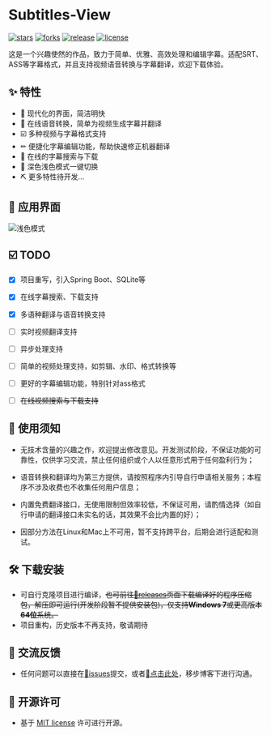 # Subtitles-View

[![stars](https://img.shields.io/github/stars/fordes123/Subtitles-View?color=%23e74c3c)]()
[![forks](https://img.shields.io/github/forks/fordes123/Subtitles-View?color=%232ecc71)]()
[![release](https://img.shields.io/github/v/release/fordes123/Subtitles-View.svg)](https://github.com/fordes123/Subtitles-View/releases) 
[![license](https://img.shields.io/github/license/fordes123/Subtitles-View?color=%239b59b6)](https://opensource.org/licenses/MIT)
&nbsp;

这是一个兴趣使然的作品，致力于简单、优雅、高效处理和编辑字幕。适配SRT、ASS等字幕格式，并且支持视频语音转换与字幕翻译，欢迎下载体验。


## ✨ 特性

- 🎁 现代化的界面，简洁明快
- 🦄 在线语音转换，简单为视频生成字幕并翻译
- ☑️ 多种视频与字幕格式支持
- ✏ 便捷化字幕编辑功能，帮助快速修正机器翻译
- 🎯 在线的字幕搜索与下载
- 🎈 深色浅色模式一键切换
- ⛏ 更多特性待开发...


## 🎉 应用界面

![浅色模式](https://img.imgdb.cn/item/6040c730360785be54651ff5.jpg)


## ☑️ TODO

- [x] 项目重写，引入Spring Boot、SQLite等
- [x] 在线字幕搜索、下载支持
- [x] 多语种翻译与语音转换支持
- [ ] 实时视频翻译支持
- [ ] 异步处理支持
- [ ] 简单的视频处理支持，如剪辑、水印、格式转换等
- [ ] 更好的字幕编辑功能，特别针对ass格式
- [ ] ~~在线视频搜索与下载支持~~


## 📢 使用须知

- 无技术含量的兴趣之作，欢迎提出修改意见。开发测试阶段，不保证功能的可靠性，仅供学习交流，禁止任何组织或个人以任意形式用于任何盈利行为；

- 语音转换和翻译均为第三方提供，请按照程序内引导自行申请相关服务；本程序不涉及收费也不收集任何用户信息；

- 内置免费翻译接口，无使用限制但效率较低，不保证可用，请酌情选择（如自行申请的翻译接口未实名的话，其效果不会比内置的好）；

- 因部分方法在Linux和Mac上不可用，暂不支持跨平台，后期会进行适配和测试。


## 🛠 下载安装

- 可自行克隆项目进行编译，~~也可前往[📌releases](https://github.com/fordes123/Subtitles-View/releases/)页面下载编译好的程序压缩包，解压即可运行(开发阶段暂不提供安装包)，仅支持**Windows 7**或更高版本**64位**系统。~~
- 项目重构，历史版本不再支持，敬请期待

## 🤝 交流反馈 

- 任何问题可以直接在[📌issues](https://github.com/fordes123/Subtitles-View/issues)提交，或者[📌点击此处](https://blog.fordes.top/archives/subtitles-view.html)，移步博客下进行沟通。


## 📜 开源许可

- 基于 [MIT license](https://opensource.org/licenses/MIT) 许可进行开源。
